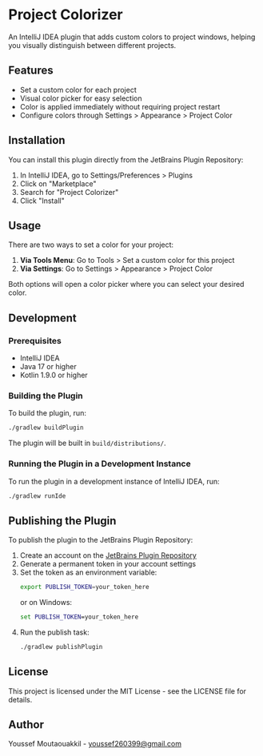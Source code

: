 # Project Colorizer

An IntelliJ IDEA plugin that adds custom colors to project windows, helping you visually distinguish between different projects.

## Features

- Set a custom color for each project
- Visual color picker for easy selection
- Color is applied immediately without requiring project restart
- Configure colors through Settings > Appearance > Project Color

## Installation

You can install this plugin directly from the JetBrains Plugin Repository:

1. In IntelliJ IDEA, go to Settings/Preferences > Plugins
2. Click on "Marketplace"
3. Search for "Project Colorizer"
4. Click "Install"

## Usage

There are two ways to set a color for your project:

1. **Via Tools Menu**: Go to Tools > Set a custom color for this project
2. **Via Settings**: Go to Settings > Appearance > Project Color

Both options will open a color picker where you can select your desired color.

## Development

### Prerequisites

- IntelliJ IDEA
- Java 17 or higher
- Kotlin 1.9.0 or higher

### Building the Plugin

To build the plugin, run:

```bash
./gradlew buildPlugin
```

The plugin will be built in `build/distributions/`.

### Running the Plugin in a Development Instance

To run the plugin in a development instance of IntelliJ IDEA, run:

```bash
./gradlew runIde
```

## Publishing the Plugin

To publish the plugin to the JetBrains Plugin Repository:

1. Create an account on the [JetBrains Plugin Repository](https://plugins.jetbrains.com/)
2. Generate a permanent token in your account settings
3. Set the token as an environment variable:
   ```bash
   export PUBLISH_TOKEN=your_token_here
   ```
   or on Windows:
   ```cmd
   set PUBLISH_TOKEN=your_token_here
   ```
4. Run the publish task:
   ```bash
   ./gradlew publishPlugin
   ```

## License

This project is licensed under the MIT License - see the LICENSE file for details.

## Author

Youssef Moutaouakkil - [youssef260399@gmail.com](mailto:youssef260399@gmail.com)